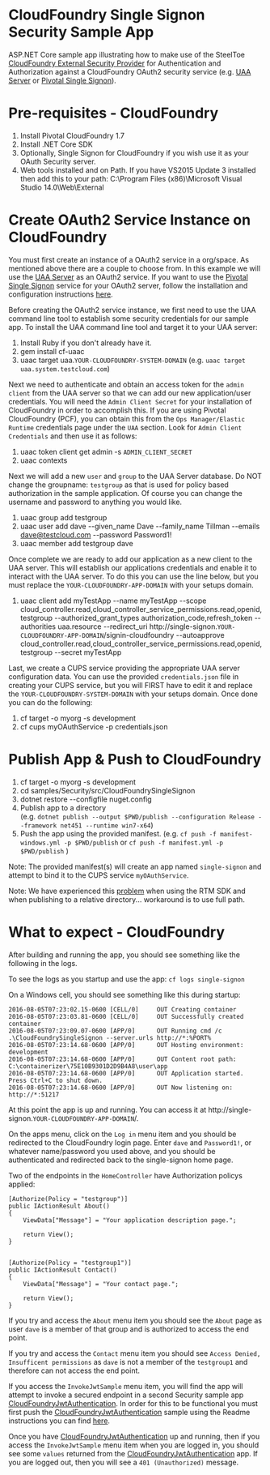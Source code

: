 ﻿# CloudFoundry Single Signon Security Sample App 
ASP.NET Core sample app illustrating how to make use of the SteelToe [CloudFoundry External Security Provider](https://github.com/SteelToeOSS/Security) for Authentication and Authorization against a CloudFoundry OAuth2 security service (e.g. [UAA Server](https://github.com/cloudfoundry/uaa) or [Pivotal Single Signon](https://docs.pivotal.io/p-identity/)).

# Pre-requisites - CloudFoundry

1. Install Pivotal CloudFoundry 1.7
2. Install .NET Core SDK
3. Optionally, Single Signon for CloudFoundry if you wish use it as your OAuth Security server.
4. Web tools installed and on Path. If you have VS2015 Update 3 installed then add this to your path: C:\Program Files (x86)\Microsoft Visual Studio 14.0\Web\External

# Create OAuth2 Service Instance on CloudFoundry
You must first create an instance of a OAuth2 service in a org/space. As mentioned above there are a couple to choose from. In this example we will use the [UAA Server](https://github.com/cloudfoundry/uaa) as an OAuth2 service. If you want to use the [Pivotal Single Signon](https://docs.pivotal.io/p-identity/) service for your OAuth2 server, follow the installation and configuration instructions [here](https://docs.pivotal.io/p-identity/installation.html). 


Before creating the OAuth2 service instance, we first need to use the UAA command line tool to establish some security credentials for our sample app. To install the UAA command line tool and target it to your UAA server:

1. Install Ruby if you don't already have it.
2. gem install cf-uaac
3. uaac target uaa.`YOUR-CLOUDFOUNDRY-SYSTEM-DOMAIN` (e.g. `uaac target uaa.system.testcloud.com`)

Next we need to authenticate and obtain an access token for the `admin client` from the UAA server so that we can add our new application/user credentials. You will need the `Admin Client Secret` for your installation of CloudFoundry in order to accomplish this. If you are using Pivotal CloudFoundry (PCF), you can obtain this from the `Ops Manager/Elastic Runtime` credentials page under the `UAA` section.  Look for `Admin Client Credentials` and then use it as follows:

1. uaac token client get admin -s `ADMIN_CLIENT_SECRET`
2. uaac contexts

Next we will add a new `user` and `group` to the UAA Server database. Do NOT change the groupname: `testgroup` as that is used for policy based authorization in the sample application. Of course you can change the username and password to anything you would like.

1. uaac group add testgroup
2. uaac user add dave --given_name Dave --family_name Tillman --emails dave@testcloud.com --password Password1!
3. uaac member add testgroup dave 

Once complete we are ready to add our application as a new client to the UAA server. This will establish our applications credentials and enable it to interact with the UAA server. To do this you can use the line below, but you must replace the `YOUR-CLOUDFOUNDRY-APP-DOMAIN` with your setups domain.

1. uaac client add myTestApp --name myTestApp --scope cloud_controller.read,cloud_controller_service_permissions.read,openid,testgroup --authorized_grant_types authorization_code,refresh_token --authorities uaa.resource --redirect_uri http://single-signon.`YOUR-CLOUDFOUNDRY-APP-DOMAIN`/signin-cloudfoundry --autoapprove cloud_controller.read,cloud_controller_service_permissions.read,openid,testgroup --secret myTestApp
 
Last, we create a CUPS service providing the appropriate UAA server configuration data. You can use the provided `credentials.json` file in creating your CUPS service, but you will FIRST have to edit it and replace the `YOUR-CLOUDFOUNDRY-SYSTEM-DOMAIN` with your setups domain. Once done you can do the following:

1. cf target -o myorg -s development
2. cf cups myOAuthService -p credentials.json


# Publish App & Push to CloudFoundry

1. cf target -o myorg -s development
2. cd samples/Security/src/CloudFoundrySingleSignon
3. dotnet restore --configfile nuget.config
4. Publish app to a directory  
(e.g. `dotnet publish --output $PWD/publish --configuration Release --framework net451 --runtime win7-x64`)
5. Push the app using the provided manifest.
 (e.g.  `cf push -f manifest-windows.yml -p $PWD/publish` or `cf push -f manifest.yml -p $PWD/publish` )

Note: The provided manifest(s) will create an app named `single-signon` and attempt to bind it to the CUPS service `myOAuthService`.

Note: We have experienced this [problem](https://github.com/dotnet/cli/issues/3283) when using the RTM SDK and when publishing to a relative directory... workaround is to use full path.

# What to expect - CloudFoundry
After building and running the app, you should see something like the following in the logs. 

To see the logs as you startup and use the app: `cf logs single-signon`

On a Windows cell, you should see something like this during startup:
```
2016-08-05T07:23:02.15-0600 [CELL/0]     OUT Creating container
2016-08-05T07:23:03.81-0600 [CELL/0]     OUT Successfully created container
2016-08-05T07:23:09.07-0600 [APP/0]      OUT Running cmd /c .\CloudFoundrySingleSignon --server.urls http://*:%PORT%
2016-08-05T07:23:14.68-0600 [APP/0]      OUT Hosting environment: development
2016-08-05T07:23:14.68-0600 [APP/0]      OUT Content root path: C:\containerizer\75E10B9301D2D9B4A8\user\app
2016-08-05T07:23:14.68-0600 [APP/0]      OUT Application started. Press Ctrl+C to shut down.
2016-08-05T07:23:14.68-0600 [APP/0]      OUT Now listening on: http://*:51217
```
At this point the app is up and running.  You can access it at http://single-signon.`YOUR-CLOUDFOUNDRY-APP-DOMAIN`/.  

On the apps menu, click on the `Log in` menu item and you should be redirected to the CloudFoundry login page. Enter `dave` and `Password1!`, or whatever name/password you used above,  and you should be authenticated and redirected back to the single-signon home page.

Two of the endpoints in the `HomeController` have Authorization policys applied:
```
[Authorize(Policy = "testgroup")]
public IActionResult About()
{
    ViewData["Message"] = "Your application description page.";

    return View();
}


[Authorize(Policy = "testgroup1")]
public IActionResult Contact()
{
    ViewData["Message"] = "Your contact page.";

    return View();
}
```
If you try and access the `About` menu item you should see the `About` page as user `dave` is a member of that group and is authorized to access the end point.

If you try and access the `Contact` menu item you should see `Access Denied, Insufficent permissions` as `dave` is not a member of the `testgroup1` and therefore can not access the end point.

If you access the `InvokeJwtSample` menu item, you will find the app will attempt to invoke a secured endpoint in a second Security sample app [CloudFoundryJwtAuthentication](https://github.com/SteelToeOSS/Samples/tree/dev/Security/src/CloudFoundryJwtAuthentication). In order for this to be functional you must first push the [CloudFoundryJwtAuthentication](https://github.com/SteelToeOSS/Samples/tree/dev/Security/src/CloudFoundryJwtAuthentication) sample using the Readme instructions you can find [here](https://github.com/SteelToeOSS/Samples/tree/dev/Security/src/CloudFoundryJwtAuthentication).

Once you have [CloudFoundryJwtAuthentication](https://github.com/SteelToeOSS/Samples/tree/dev/Security/src/CloudFoundryJwtAuthentication) up and running, then if you access the `InvokeJwtSample` menu item when you are logged in, you should see some `values` returned from the [CloudFoundryJwtAuthentication](https://github.com/SteelToeOSS/Samples/tree/dev/Security/src/CloudFoundryJwtAuthentication) app.  If you are logged out, then you will see a `401 (Unauthorized)` message.